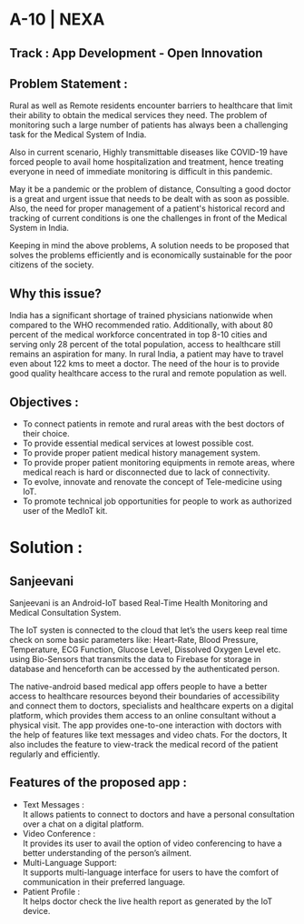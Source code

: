 # **A-10 | NEXA**
## Track : App Development - Open Innovation

## Problem Statement :
Rural as well as Remote residents encounter barriers to healthcare that limit their ability to obtain the medical services they need. The problem of monitoring such a large number of patients has always been a challenging task for the Medical System of India. 

Also in current scenario, Highly transmittable diseases like COVID-19 have forced people to avail home hospitalization and treatment, hence treating everyone in need of immediate monitoring is difficult in this pandemic. 

May it be a pandemic or the problem of distance, Consulting a good doctor is a great and urgent issue that needs to be dealt with as soon as possible. Also, the need for proper management of a patient's historical record and tracking of current conditions is one the challenges in front of the Medical System in India.

Keeping in mind the above problems, A solution needs to be proposed that solves the problems efficiently and is economically sustainable for the poor citizens of the society.

## Why this issue?
India has a significant shortage of trained physicians nationwide when compared to the WHO recommended ratio. Additionally, with about 80 percent of the medical workforce concentrated in top 8-10 cities and serving only 28 percent of the total population, access to healthcare still remains an aspiration for many. In rural India, a patient may have to travel even about 122 kms to meet a doctor. The need of the hour is to provide good quality healthcare access to the rural and remote population as well.

## Objectives :
- To connect patients in remote and rural areas with the best doctors of their choice.
- To provide essential medical services at lowest possible cost.
- To provide proper patient medical history management system.
- To provide proper patient monitoring equipments in remote areas, where medical reach is hard or disconnected due to lack of connectivity.
- To evolve, innovate and renovate the concept of Tele-medicine using IoT.
- To promote technical job opportunities for people to work as authorized user of the MedIoT kit.

# **Solution :**

## **Sanjeevani**

Sanjeevani is an Android-IoT based Real-Time Health Monitoring and Medical Consultation System. 

The IoT systen is connected to the cloud that let’s the users keep real time check on some basic parameters like: Heart-Rate, Blood Pressure, Temperature, ECG Function, Glucose Level, Dissolved Oxygen Level etc. using Bio-Sensors that transmits the data to Firebase for storage in database and henceforth can be accessed by the authenticated person.

The native-android based medical app offers people to have a better access to healthcare resources beyond their boundaries of accessibility and connect them to doctors, specialists and healthcare experts on a digital platform, which provides them access to an online consultant without a physical visit. The app provides one-to-one interaction with doctors with the help of features like text messages and video chats. For the doctors, It also includes the feature to view-track the medical record of the patient regularly and efficiently.

## Features of the proposed app :
- Text Messages :  
It allows patients to connect to doctors and have a personal consultation over a chat on a digital platform. 
- Video Conference :    
It provides its user to avail the option of video conferencing to have a better understanding of the person’s ailment.
- Multi-Language Support:   
It supports multi-language interface for users to have the comfort of communication in their preferred language.
- Patient Profile :  
It helps doctor check the live health report as generated by the IoT device.
